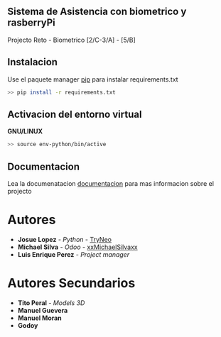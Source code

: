 ## Sistema de Asistencia con biometrico y rasberryPi
Projecto Reto - Biometrico  [2/C-3/A]  - [5/B]

## Instalacion

Use el paquete manager [pip](https://pip.pypa.io/en/stable/) para instalar requirements.txt

```bash
>> pip install -r requirements.txt

```
## Activacion del entorno virtual

**GNU/LINUX**

```bash
>> source env-python/bin/active
```



## Documentacion

Lea la documenatacion [documentacion](https://github.com/TryNeo/Sistema-Asistencia-RasberryPi/tree/master/documentacion)
para mas informacion sobre el projecto 

# Autores

* **Josue Lopez** - *Python* - [TryNeo](https://github.com/TryNeo)
* **Michael Silva** - *Odoo* - [xxMichaelSilvaxx](https://github.com/xxMichaelSilvaxx)
* **Luis Enrique Perez** - *Project manager*

# Autores Secundarios
* **Tito Peral** - *Models 3D*
* **Manuel Guevera**
* **Manuel Moran**
* **Godoy**
